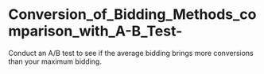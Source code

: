 # Conversion_of_Bidding_Methods_comparison_with_A-B_Test-
Conduct an A/B test to see if the average bidding brings more conversions than your maximum bidding.
